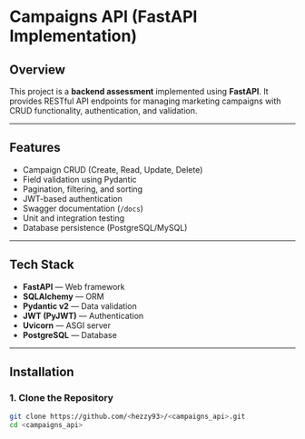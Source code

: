 # Campaigns API (FastAPI Implementation)

## Overview
This project is a **backend assessment** implemented using **FastAPI**. It provides RESTful API endpoints for managing marketing campaigns with CRUD functionality, authentication, and validation.

---

## Features
- Campaign CRUD (Create, Read, Update, Delete)
- Field validation using Pydantic
- Pagination, filtering, and sorting
- JWT-based authentication
- Swagger documentation (`/docs`)
- Unit and integration testing
- Database persistence (PostgreSQL/MySQL)

---

## Tech Stack
- **FastAPI** — Web framework
- **SQLAlchemy** — ORM
- **Pydantic v2** — Data validation
- **JWT (PyJWT)** — Authentication
- **Uvicorn** — ASGI server
- **PostgreSQL** — Database

---

## Installation

### 1. Clone the Repository
```bash
git clone https://github.com/<hezzy93>/<campaigns_api>.git
cd <campaigns_api>
